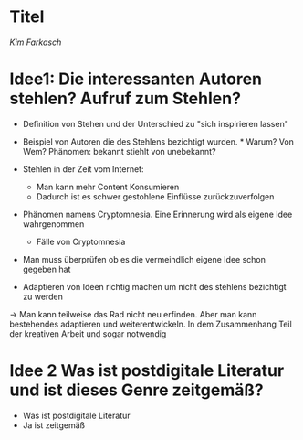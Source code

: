 
# Titel
*Kim Farkasch*



# Idee1: Die interessanten Autoren stehlen? Aufruf zum Stehlen?
* Definition von Stehen und der Unterschied zu "sich inspirieren lassen"
* Beispiel von Autoren die des Stehlens bezichtigt wurden.
        * Warum? Von Wem? Phänomen: bekannt stiehlt von unebekannt?
* Stehlen in der Zeit vom Internet:
    * Man kann mehr Content Konsumieren
    * Dadurch ist es schwer gestohlene Einflüsse zurückzuverfolgen 
        
* Phänomen namens Cryptomnesia. Eine Erinnerung wird als eigene Idee wahrgenommen
    * Fälle von Cryptomnesia
    
 * Man muss überprüfen ob es die vermeindlich eigene Idee schon gegeben hat
 * Adaptieren von Ideen richtig machen um nicht des stehlens bezichtigt zu werden
 
 ->  Man kann teilweise das Rad nicht neu erfinden. 
     Aber man kann bestehendes adaptieren und weiterentwickeln.
     In dem Zusammenhang Teil der kreativen Arbeit und sogar notwendig



# Idee 2 Was ist postdigitale Literatur und ist dieses Genre zeitgemäß?

* Was ist postdigitale Literatur
* Ja ist zeitgemäß
